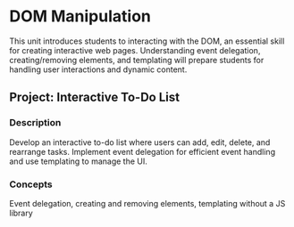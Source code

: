 # DOM Manipulation

This unit introduces students to interacting with the DOM, an essential skill for creating interactive web pages. Understanding event delegation, creating/removing elements, and templating will prepare students for handling user interactions and dynamic content.

## Project: Interactive To-Do List

### Description
Develop an interactive to-do list where users can add, edit, delete, and rearrange tasks. Implement event delegation for efficient event handling and use templating to manage the UI.
### Concepts
Event delegation, creating and removing elements, templating without a JS library 